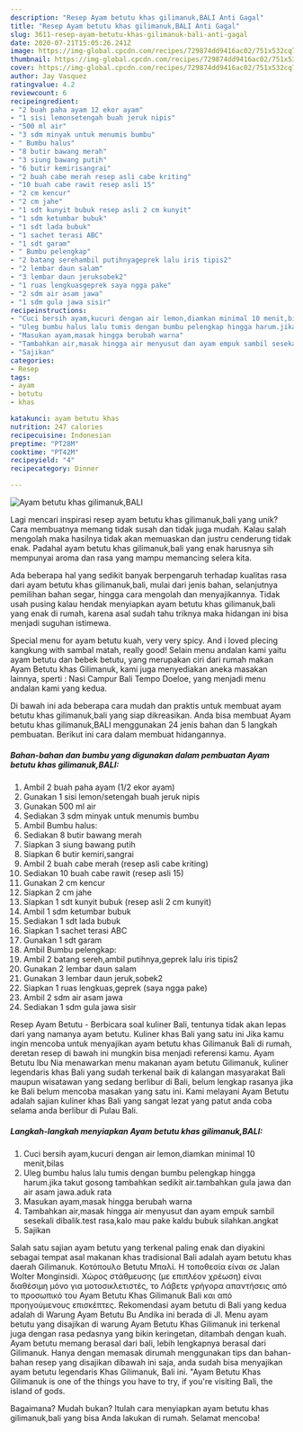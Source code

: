 ```yaml
---
description: "Resep Ayam betutu khas gilimanuk,BALI Anti Gagal"
title: "Resep Ayam betutu khas gilimanuk,BALI Anti Gagal"
slug: 3611-resep-ayam-betutu-khas-gilimanuk-bali-anti-gagal
date: 2020-07-21T15:05:26.241Z
image: https://img-global.cpcdn.com/recipes/729874dd9416ac02/751x532cq70/ayam-betutu-khas-gilimanukbali-foto-resep-utama.jpg
thumbnail: https://img-global.cpcdn.com/recipes/729874dd9416ac02/751x532cq70/ayam-betutu-khas-gilimanukbali-foto-resep-utama.jpg
cover: https://img-global.cpcdn.com/recipes/729874dd9416ac02/751x532cq70/ayam-betutu-khas-gilimanukbali-foto-resep-utama.jpg
author: Jay Vasquez
ratingvalue: 4.2
reviewcount: 6
recipeingredient:
- "2 buah paha ayam 12 ekor ayam"
- "1 sisi lemonsetengah buah jeruk nipis"
- "500 ml air"
- "3 sdm minyak untuk menumis bumbu"
- " Bumbu halus"
- "8 butir bawang merah"
- "3 siung bawang putih"
- "6 butir kemirisangrai"
- "2 buah cabe merah resep asli cabe kriting"
- "10 buah cabe rawit resep asli 15"
- "2 cm kencur"
- "2 cm jahe"
- "1 sdt kunyit bubuk resep asli 2 cm kunyit"
- "1 sdm ketumbar bubuk"
- "1 sdt lada bubuk"
- "1 sachet terasi ABC"
- "1 sdt garam"
- " Bumbu pelengkap"
- "2 batang serehambil putihnyageprek lalu iris tipis2"
- "2 lembar daun salam"
- "3 lembar daun jeruksobek2"
- "1 ruas lengkuasgeprek saya ngga pake"
- "2 sdm air asam jawa"
- "1 sdm gula jawa sisir"
recipeinstructions:
- "Cuci bersih ayam,kucuri dengan air lemon,diamkan minimal 10 menit,bilas"
- "Uleg bumbu halus lalu tumis dengan bumbu pelengkap hingga harum.jika takut gosong tambahkan sedikit air.tambahkan gula jawa dan air asam jawa.aduk rata"
- "Masukan ayam,masak hingga berubah warna"
- "Tambahkan air,masak hingga air menyusut dan ayam empuk sambil sesekali dibalik.test rasa,kalo mau pake kaldu bubuk silahkan.angkat"
- "Sajikan"
categories:
- Resep
tags:
- ayam
- betutu
- khas

katakunci: ayam betutu khas 
nutrition: 247 calories
recipecuisine: Indonesian
preptime: "PT28M"
cooktime: "PT42M"
recipeyield: "4"
recipecategory: Dinner

---
```



![Ayam betutu khas gilimanuk,BALI](https://img-global.cpcdn.com/recipes/729874dd9416ac02/751x532cq70/ayam-betutu-khas-gilimanukbali-foto-resep-utama.jpg)

Lagi mencari inspirasi resep ayam betutu khas gilimanuk,bali yang unik? Cara membuatnya memang tidak susah dan tidak juga mudah. Kalau salah mengolah maka hasilnya tidak akan memuaskan dan justru cenderung tidak enak. Padahal ayam betutu khas gilimanuk,bali yang enak harusnya sih mempunyai aroma dan rasa yang mampu memancing selera kita.

Ada beberapa hal yang sedikit banyak berpengaruh terhadap kualitas rasa dari ayam betutu khas gilimanuk,bali, mulai dari jenis bahan, selanjutnya pemilihan bahan segar, hingga cara mengolah dan menyajikannya. Tidak usah pusing kalau hendak menyiapkan ayam betutu khas gilimanuk,bali yang enak di rumah, karena asal sudah tahu triknya maka hidangan ini bisa menjadi suguhan istimewa.

Special menu for ayam betutu kuah, very very spicy. And i loved plecing kangkung with sambal matah, really good! Selain menu andalan kami yaitu ayam betutu dan bebek betutu, yang merupakan ciri dari rumah makan Ayam Betutu khas Gilimanuk, kami juga menyediakan aneka masakan lainnya, sperti : Nasi Campur Bali Tempo Doeloe, yang menjadi menu andalan kami yang kedua.


Di bawah ini ada beberapa cara mudah dan praktis untuk membuat ayam betutu khas gilimanuk,bali yang siap dikreasikan. Anda bisa membuat Ayam betutu khas gilimanuk,BALI menggunakan 24 jenis bahan dan 5 langkah pembuatan. Berikut ini cara dalam membuat hidangannya.

<!--inarticleads1-->

##### Bahan-bahan dan bumbu yang digunakan dalam pembuatan Ayam betutu khas gilimanuk,BALI:

1. Ambil 2 buah paha ayam (1/2 ekor ayam)
1. Gunakan 1 sisi lemon/setengah buah jeruk nipis
1. Gunakan 500 ml air
1. Sediakan 3 sdm minyak untuk menumis bumbu
1. Ambil  Bumbu halus:
1. Sediakan 8 butir bawang merah
1. Siapkan 3 siung bawang putih
1. Siapkan 6 butir kemiri,sangrai
1. Ambil 2 buah cabe merah (resep asli cabe kriting)
1. Sediakan 10 buah cabe rawit (resep asli 15)
1. Gunakan 2 cm kencur
1. Siapkan 2 cm jahe
1. Siapkan 1 sdt kunyit bubuk (resep asli 2 cm kunyit)
1. Ambil 1 sdm ketumbar bubuk
1. Sediakan 1 sdt lada bubuk
1. Siapkan 1 sachet terasi ABC
1. Gunakan 1 sdt garam
1. Ambil  Bumbu pelengkap:
1. Ambil 2 batang sereh,ambil putihnya,geprek lalu iris tipis2
1. Gunakan 2 lembar daun salam
1. Gunakan 3 lembar daun jeruk,sobek2
1. Siapkan 1 ruas lengkuas,geprek (saya ngga pake)
1. Ambil 2 sdm air asam jawa
1. Sediakan 1 sdm gula jawa sisir


Resep Ayam Betutu - Berbicara soal kuliner Bali, tentunya tidak akan lepas dari yang namanya ayam betutu. Kuliner khas Bali yang satu ini Jika kamu ingin mencoba untuk menyajikan ayam betutu khas Gilimanuk Bali di rumah, deretan resep di bawah ini mungkin bisa menjadi referensi kamu. Ayam Betutu Ibu Nia menawarkan menu makanan ayam betutu Gilimanuk, kuliner legendaris khas Bali yang sudah terkenal baik di kalangan masyarakat Bali maupun wisatawan yang sedang berlibur di Bali, belum lengkap rasanya jika ke Bali belum mencoba masakan yang satu ini. Kami melayani Ayam Betutu adalah sajian kuliner khas Bali yang sangat lezat yang patut anda coba selama anda berlibur di Pulau Bali. 

<!--inarticleads2-->

##### Langkah-langkah menyiapkan Ayam betutu khas gilimanuk,BALI:

1. Cuci bersih ayam,kucuri dengan air lemon,diamkan minimal 10 menit,bilas
1. Uleg bumbu halus lalu tumis dengan bumbu pelengkap hingga harum.jika takut gosong tambahkan sedikit air.tambahkan gula jawa dan air asam jawa.aduk rata
1. Masukan ayam,masak hingga berubah warna
1. Tambahkan air,masak hingga air menyusut dan ayam empuk sambil sesekali dibalik.test rasa,kalo mau pake kaldu bubuk silahkan.angkat
1. Sajikan


Salah satu sajian ayam betutu yang terkenal paling enak dan diyakini sebagai tempat asal makanan khas tradisional Bali adalah ayam betutu khas daerah Gilimanuk. Κοτόπουλο Betutu Μπαλί. Η τοποθεσία είναι σε Jalan Wolter Monginsidi. Χώρος στάθμευσης (με επιπλέον χρέωση) είναι διαθέσιμη μόνο για μοτοσικλετιστές, το Λάβετε γρήγορα απαντήσεις από το προσωπικό του Ayam Betutu Khas Gilimanuk Bali και από προηγούμενους επισκέπτες. Rekomendasi ayam betutu di Bali yang kedua adalah di Warung Ayam Betutu Bu Andika ini berada di Jl. Menu ayam betutu yang disajikan di warung Ayam Betutu Khas Gilimanuk ini terkenal juga dengan rasa pedasnya yang bikin keringetan, ditambah dengan kuah. Ayam betutu memang berasal dari bali, lebih lengkapnya berasal dari Gilimanuk. Hanya dengan memasak dirumah menggunakan tips dan bahan-bahan resep yang disajikan dibawah ini saja, anda sudah bisa menyajikan ayam betutu legendaris Khas Gilimanuk, Bali ini. &#34;Ayam Betutu Khas Gilimanuk is one of the things you have to try, if you&#39;re visiting Bali, the island of gods. 

Bagaimana? Mudah bukan? Itulah cara menyiapkan ayam betutu khas gilimanuk,bali yang bisa Anda lakukan di rumah. Selamat mencoba!
